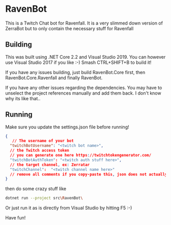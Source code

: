 # RavenBot
This is a Twitch Chat bot for Ravenfall. It is a very slimmed down version of ZerraBot but to only contain the necessary stuff for Ravenfall


## Building 
This was built using .NET Core 2.2 and Visual Studio 2019. You can however use Visual Studio 2017 if you like :-)
Smash CTRL+SHIFT+B to build it!

If you have any issues building, just build  RavenBot.Core first, then RavenBot.Core.Ravenfall and finally RavenBot. 

If you have any other issues regarding the dependencies.
You may have to unselect the project references manually and add them back. I don't know why its like that..


## Running
Make sure you update the settings.json file before running!

```json
{
   // The username of your bot
  "twitchBotUsername": "<twitch bot name>",   
  // the Twitch access token
  // you can generate one here https://twitchtokengenerator.com/
  "twitchBotAuthToken": "<twitch auth stuff here>",
  // the target channel, ex: Zerratar
  "twitchChannel":  "<twitch channel name here>"
  // remove all comments if you copy-paste this, json does not actually support comments.
}
```

then do some crazy stuff like 

```bash
dotnet run --project src\RavenBot\
```

Or just run it as is directly from Visual Studio by hitting F5 :-)

Have fun!